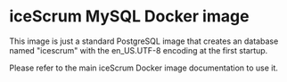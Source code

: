 # iceScrum MySQL Docker image

This image is just a standard PostgreSQL image that creates an database named "icescrum" with the en_US.UTF-8 encoding at the first startup.

Please refer to the main iceScrum Docker image documentation to use it.